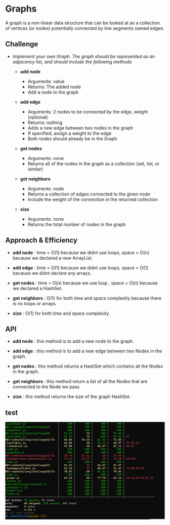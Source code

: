 # Graphs
A graph is a non-linear data structure that can be looked at as a collection of vertices (or nodes) potentially connected by line segments named edges.

## Challenge
* *Implement your own Graph. The graph should be represented as an adjacency list, and should include the following methods*
    
    * **add node**

        * Arguments: value
        * Returns: The added node
        * Add a node to the graph

    * **add edge**

        * Arguments: 2 nodes to be connected by the edge, weight (optional)
        * Returns: nothing
        * Adds a new edge between two nodes in the graph
        * If specified, assign a weight to the edge
        * Both nodes should already be in the Graph

    * **get nodes**
        * Arguments: none
        * Returns all of the nodes in the graph as a collection (set, list, or similar)

    * **get neighbors**
        * Arguments: node
        * Returns a collection of edges connected to the given node
        * Include the weight of the connection in the returned collection

    * **size**
        * Arguments: none
        * Returns the total number of nodes in the graph



## Approach & Efficiency
* **add node** : time = O(1) because we didnt use loops, space = O(n) because we declared a new ArrayList.

* **add edge** : time = O(1) because we didnt use loops, space = O(1) because we didnt declare any arrays.

* **get nodes** : time = O(n) because we use loop , space = O(n) because we declared a HashSet.

* **get neighbors** : O(1) for both time and space complexity because there is no loops or arrays.

* **size** : O(1) for both time and space complexity.



## API
* **add node** : this method is to add a new node to the graph.

* **add edge** : this method is to add a new edge between two Nodes in the graph.

* **get nodes** : this method returns a HashSet which contains all the Nodes in the graph.

* **get neighbors** : this method return a list of all the Nodes that are connected to the Node we pass.

* **size** : this method returns the size of the graph HashSet.


## test 

![test](./ch35.PNG)